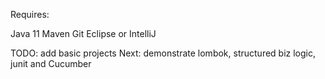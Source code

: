Requires:

Java 11
Maven
Git
Eclipse or IntelliJ

TODO: add basic projects
Next: demonstrate lombok, structured biz logic, junit and Cucumber